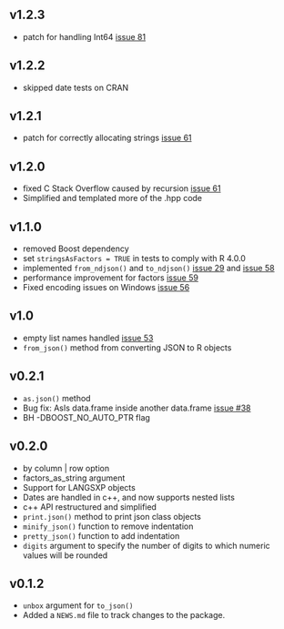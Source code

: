 ## v1.2.3

* patch for handling Int64 [issue 81](https://github.com/symbolixAU/jsonify/issues/81)

## v1.2.2

* skipped date tests on CRAN

## v1.2.1

* patch for correctly allocating strings [issue 61](https://github.com/symbolixAU/jsonify/issues/61)

## v1.2.0

* fixed C Stack Overflow caused by recursion [issue 61](https://github.com/symbolixAU/jsonify/issues/61)
* Simplified and templated more of the .hpp code

## v1.1.0

* removed Boost dependency
* set `stringsAsFactors = TRUE` in tests to comply with R 4.0.0
* implemented `from_ndjson()` and `to_ndjson()` [issue 29](https://github.com/symbolixAU/jsonify/issues/29) and [issue 58](https://github.com/symbolixAU/jsonify/issues/58)
* performance improvement for factors [issue 59](https://github.com/symbolixAU/jsonify/issues/59)
* Fixed encoding issues on Windows [issue 56](https://github.com/symbolixAU/jsonify/issues/56)

## v1.0

* empty list names handled [issue 53](https://github.com/SymbolixAU/jsonify/issues/53)
* `from_json()` method from converting JSON to R objects

## v0.2.1

* `as.json()` method
* Bug fix: AsIs data.frame inside another data.frame [issue #38](https://github.com/SymbolixAU/jsonify/issues/38)
* BH -DBOOST_NO_AUTO_PTR flag

## v0.2.0

* by column | row option
* factors_as_string argument
* Support for LANGSXP objects
* Dates are handled in c++, and now supports nested lists
* c++ API restructured and simplified
* `print.json()` method to print json class objects
* `minify_json()` function to remove indentation
* `pretty_json()` function to add indentation
* `digits` argument to specify the number of digits to which numeric values will be rounded

## v0.1.2

* `unbox` argument for `to_json()`
* Added a `NEWS.md` file to track changes to the package.

